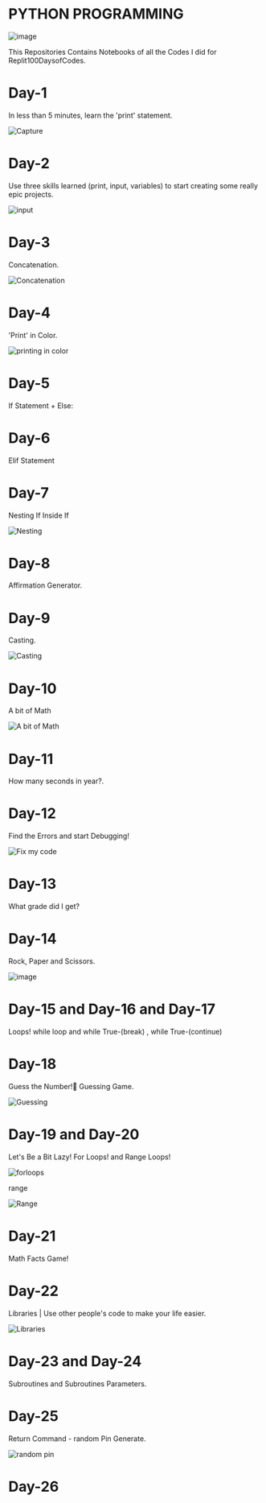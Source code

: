 #   PYTHON PROGRAMMING

![image](https://user-images.githubusercontent.com/108143680/223143378-486ff446-c19d-4a32-889f-2191d7f7ffbd.png)


This Repositories Contains Notebooks of all the Codes I did for Replit100DaysofCodes.

# Day-1
In less than 5 minutes, learn the 'print' statement.


![Capture](https://user-images.githubusercontent.com/108143680/223145812-c7fadd61-01ef-44a3-9037-2d4c058c84c9.PNG)


# Day-2
 Use three skills learned  (print, input, variables) to start creating some really epic projects.
 
 ![input](https://user-images.githubusercontent.com/108143680/223173228-5bd4c313-1b6c-4616-b738-a76c9698add8.PNG)

# Day-3
Concatenation. 

![Concatenation](https://user-images.githubusercontent.com/108143680/223737110-e721d71f-3ebc-4773-9fd8-9ee6324869b9.PNG)

# Day-4
'Print' in Color.

![printing in color](https://user-images.githubusercontent.com/108143680/223738155-f677c8b2-c4da-4f02-a6e9-87308a03c748.PNG)

# Day-5
If Statement + Else: 

# Day-6
Elif Statement

# Day-7
Nesting 
If Inside If

![Nesting](https://user-images.githubusercontent.com/108143680/223739764-9b32d85e-570a-44ce-9e7d-cf7d49c3b331.PNG)

# Day-8
Affirmation Generator.

# Day-9
Casting.

![Casting](https://user-images.githubusercontent.com/108143680/223741069-287a1b36-4153-4b4c-b3c9-503c0c5be192.PNG)

# Day-10
A bit of Math

![A bit of Math](https://user-images.githubusercontent.com/108143680/223741526-d2dddae8-b323-48e8-bb1a-5b96448730f9.PNG)

# Day-11
How many seconds in year?.

# Day-12
Find the Errors and start Debugging!

![Fix my code](https://user-images.githubusercontent.com/108143680/223764122-a4dd54ad-e476-4c2c-9c87-320b64e182f4.PNG)

# Day-13
What grade did I get?

# Day-14
Rock, Paper and Scissors.

![image](https://user-images.githubusercontent.com/108143680/224039670-85bdc893-ebd5-46f7-9924-ed486227ae2a.png)

# Day-15   and   Day-16    and   Day-17
Loops!
while loop  and  while True-(break) , while True-(continue)

# Day-18
Guess the Number!🤔 Guessing Game.

![Guessing](https://user-images.githubusercontent.com/108143680/224050414-c759a6b7-c3fe-454b-888f-b8b0bd8bbcfc.PNG)

# Day-19     and     Day-20
Let's Be a Bit Lazy! 
   For Loops!    and    Range
Loops!

![forloops](https://user-images.githubusercontent.com/108143680/224052564-eaabe00b-896c-4eda-9268-77828982b488.PNG)

range

![Range](https://user-images.githubusercontent.com/108143680/224054654-db068358-0636-4813-9b17-cafee2d0ab0c.PNG)

# Day-21
Math Facts Game!

# Day-22
Libraries | 
Use other people's code to make your life easier.

![Libraries](https://user-images.githubusercontent.com/108143680/224332771-0151d687-e5b0-42ce-aa65-71910fc953f8.PNG)

# Day-23   and    Day-24
Subroutines  and Subroutines Parameters.

# Day-25
Return Command - random Pin Generate.

![random pin](https://user-images.githubusercontent.com/108143680/224772694-c68ccd2b-833e-47d0-adf7-f68dd55e65f8.PNG)

# Day-26




















